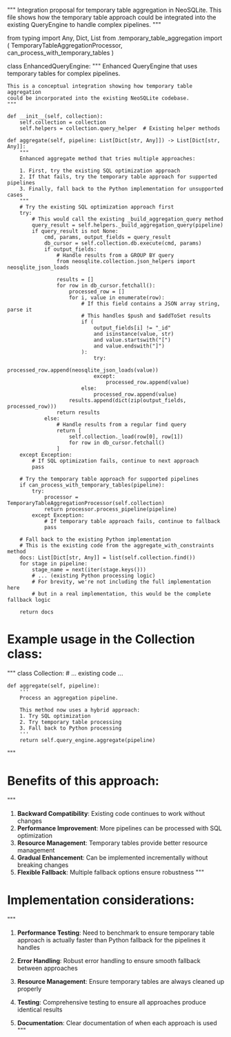 """
Integration proposal for temporary table aggregation in NeoSQLite.
This file shows how the temporary table approach could be integrated
into the existing QueryEngine to handle complex pipelines.
"""

from typing import Any, Dict, List
from .temporary_table_aggregation import (
    TemporaryTableAggregationProcessor, 
    can_process_with_temporary_tables
)


class EnhancedQueryEngine:
    """
    Enhanced QueryEngine that uses temporary tables for complex pipelines.
    
    This is a conceptual integration showing how temporary table aggregation
    could be incorporated into the existing NeoSQLite codebase.
    """
    
    def __init__(self, collection):
        self.collection = collection
        self.helpers = collection.query_helper  # Existing helper methods
        
    def aggregate(self, pipeline: List[Dict[str, Any]]) -> List[Dict[str, Any]]:
        """
        Enhanced aggregate method that tries multiple approaches:
        
        1. First, try the existing SQL optimization approach
        2. If that fails, try the temporary table approach for supported pipelines
        3. Finally, fall back to the Python implementation for unsupported cases
        """
        # Try the existing SQL optimization approach first
        try:
            # This would call the existing _build_aggregation_query method
            query_result = self.helpers._build_aggregation_query(pipeline)
            if query_result is not None:
                cmd, params, output_fields = query_result
                db_cursor = self.collection.db.execute(cmd, params)
                if output_fields:
                    # Handle results from a GROUP BY query
                    from neosqlite.collection.json_helpers import neosqlite_json_loads
                    
                    results = []
                    for row in db_cursor.fetchall():
                        processed_row = []
                        for i, value in enumerate(row):
                            # If this field contains a JSON array string, parse it
                            # This handles $push and $addToSet results
                            if (
                                output_fields[i] != "_id"
                                and isinstance(value, str)
                                and value.startswith("[")
                                and value.endswith("]")
                            ):
                                try:
                                    processed_row.append(neosqlite_json_loads(value))
                                except:
                                    processed_row.append(value)
                            else:
                                processed_row.append(value)
                        results.append(dict(zip(output_fields, processed_row)))
                    return results
                else:
                    # Handle results from a regular find query
                    return [
                        self.collection._load(row[0], row[1])
                        for row in db_cursor.fetchall()
                    ]
        except Exception:
            # If SQL optimization fails, continue to next approach
            pass
        
        # Try the temporary table approach for supported pipelines
        if can_process_with_temporary_tables(pipeline):
            try:
                processor = TemporaryTableAggregationProcessor(self.collection)
                return processor.process_pipeline(pipeline)
            except Exception:
                # If temporary table approach fails, continue to fallback
                pass
        
        # Fall back to the existing Python implementation
        # This is the existing code from the aggregate_with_constraints method
        docs: List[Dict[str, Any]] = list(self.collection.find())
        for stage in pipeline:
            stage_name = next(iter(stage.keys()))
            # ... (existing Python processing logic)
            # For brevity, we're not including the full implementation here
            # but in a real implementation, this would be the complete fallback logic
            
        return docs


# Example usage in the Collection class:
"""
class Collection:
    # ... existing code ...
    
    def aggregate(self, pipeline):
        '''
        Process an aggregation pipeline.
        
        This method now uses a hybrid approach:
        1. Try SQL optimization
        2. Try temporary table processing
        3. Fall back to Python processing
        '''
        return self.query_engine.aggregate(pipeline)
"""

# Benefits of this approach:
"""
1. **Backward Compatibility**: Existing code continues to work without changes
2. **Performance Improvement**: More pipelines can be processed with SQL optimization
3. **Resource Management**: Temporary tables provide better resource management
4. **Gradual Enhancement**: Can be implemented incrementally without breaking changes
5. **Flexible Fallback**: Multiple fallback options ensure robustness
"""

# Implementation considerations:
"""
1. **Performance Testing**: Need to benchmark to ensure temporary table approach 
   is actually faster than Python fallback for the pipelines it handles
   
2. **Error Handling**: Robust error handling to ensure smooth fallback between approaches
   
3. **Resource Management**: Ensure temporary tables are always cleaned up properly
   
4. **Testing**: Comprehensive testing to ensure all approaches produce identical results
   
5. **Documentation**: Clear documentation of when each approach is used
"""